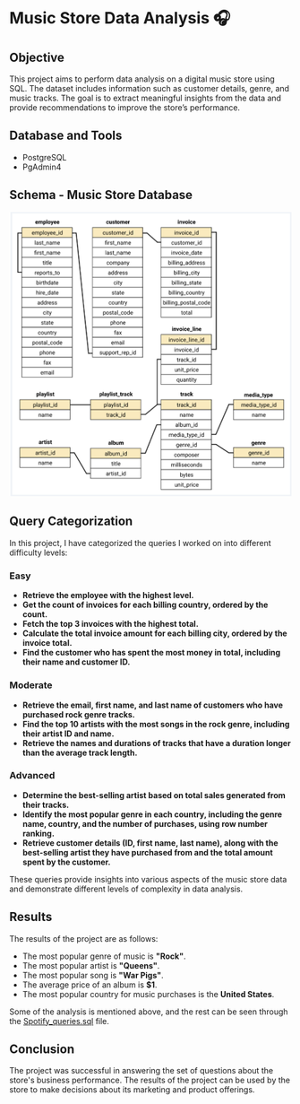 # Music Store Data Analysis 🎧

## Objective

This project aims to perform data analysis on a digital music store using SQL. The dataset includes information such as customer details, genre, and music tracks. The goal is to extract meaningful insights from the data and provide recommendations to improve the store’s performance.

## Database and Tools

- PostgreSQL
- PgAdmin4

## Schema - Music Store Database

![screenshot](schema_diagram.png)

## Query Categorization

In this project, I have categorized the queries I worked on into different difficulty levels:

### Easy

- **Retrieve the employee with the highest level.**
- **Get the count of invoices for each billing country, ordered by the count.**
- **Fetch the top 3 invoices with the highest total.**
- **Calculate the total invoice amount for each billing city, ordered by the invoice total.**
- **Find the customer who has spent the most money in total, including their name and customer ID.**

### Moderate

- **Retrieve the email, first name, and last name of customers who have purchased rock genre tracks.**
- **Find the top 10 artists with the most songs in the rock genre, including their artist ID and name.**
- **Retrieve the names and durations of tracks that have a duration longer than the average track length.**

### Advanced

- **Determine the best-selling artist based on total sales generated from their tracks.**
- **Identify the most popular genre in each country, including the genre name, country, and the number of purchases, using row number ranking.**
- **Retrieve customer details (ID, first name, last name), along with the best-selling artist they have purchased from and the total amount spent by the customer.**

These queries provide insights into various aspects of the music store data and demonstrate different levels of complexity in data analysis.

## Results

The results of the project are as follows:

- The most popular genre of music is **"Rock"**.
- The most popular artist is **"Queens"**.
- The most popular song is **"War Pigs"**.
- The average price of an album is **$1**.
- The most popular country for music purchases is the **United States**.

Some of the analysis is mentioned above, and the rest can be seen through the [Spotify_queries.sql](Spotify_queries.sql) file.

## Conclusion

The project was successful in answering the set of questions about the store's business performance. The results of the project can be used by the store to make decisions about its marketing and product offerings.
